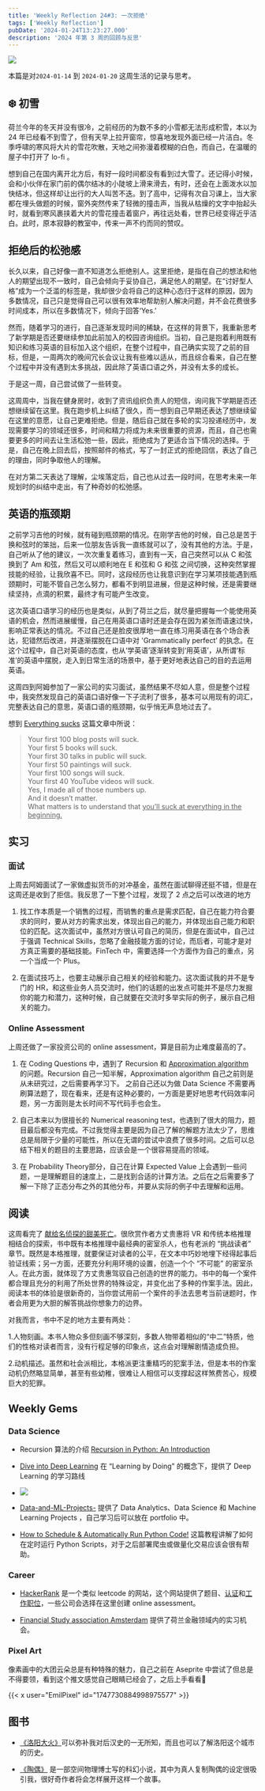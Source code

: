 ```yaml
---
title: 'Weekly Reflection 24#3: 一次拒绝'
tags: ['Weekly Reflection']
pubDate: '2024-01-24T13:23:27.000'
description: '2024 年第 3 周的回顾与反思'
---
```



![](cover.jpg)

本篇是对`2024-01-14` 到 `2024-01-20` 这周生活的记录与思考。

## ❄️ 初雪

荷兰今年的冬天并没有很冷，之前经历的为数不多的小雪都无法形成积雪，本以为 24 年已经看不到雪了，但有天早上拉开窗帘，惊喜地发现外面已经一片洁白。冬季呼啸的寒风将大片的雪花吹散，天地之间弥漫着模糊的白色，而自己，在温暖的屋子中打开了 lo-fi 。

想到自己在国内离开北方后，有好一段时间都没有看到过大雪了。还记得小时候，会和小伙伴在家门前的偶尔结冰的小陡坡上滑来滑去，有时，还会在上面泼水以加快结冰，但这样却让出行的大人叫苦不迭。到了高中，记得有次自习课上，当大家都在埋头做题的时候，窗外突然传来了轻微的撞击声，当我从枯燥的文字中抬起头时，就看到寒风裹挟着大片的雪花撞击着窗户，再往远处看，世界已经变得近乎洁白。此时，原本寂静的教室中，传来一声不约而同的赞叹。

## 拒绝后的松弛感

长久以来，自己好像一直不知道怎么拒绝别人。这里拒绝，是指在自己的想法和他人的期望出现不一致时，自己会倾向于妥协自己，满足他人的期望。在“讨好型人格”成为一个泛滥的标签是，我却很少会将自己的这种心态归于这样的原因，因为多数情况，自己只是觉得自己可以很有效率地帮助别人解决问题，并不会花费很多时间成本，所以在多数情况下，倾向于回答‘Yes.’

然而，随着学习的进行，自己逐渐发现时间的稀缺，在这样的背景下，我重新思考了新学期是否还要继续参加此前加入的校园咨询组织。当初，自己是抱着利用既有知识和练习英语的目标加入这个组织，在整个过程中，自己确实实现了之前的目标，但是，一周两次的晚间冗长会议让我有些难以适从，而且综合看来，自己在整个过程中并没有遇到太多挑战，因此除了英语口语之外，并没有太多的成长。

于是这一周，自己尝试做了一些转变。

这周周中，当我在健身房时，收到了资讯组织负责人的短信，询问我下学期是否还想继续留在这里。我在跑步机上纠结了很久，而一想到自己早期还表达了想继续留在这里的意愿，让自己更难拒绝。但是，随后自己就在多轮的实习投递经历中，发现需要学习的领域还很多，时间和精力将成为未来很重要的资源，而且，自己也需要更多的时间去让生活松弛一些，因此，拒绝成为了更适合当下情况的选择。于是，自己在晚上回去后，按照邮件的格式，写了一封正式的拒绝回信，表达了自己的理由，同时争取他人的理解。

在对方第二天表达了理解，尘埃落定后，自己也从过去一段时间，在思考未来一年规划时的纠结中走出，有了种奇妙的松弛感。

## 英语的瓶颈期

之前学习吉他的时候，就有碰到瓶颈期的情况。在刚学吉他的时候，自己总是苦于换和弦时的笨拙，后来一位朋友告诉我一直练就可以了，没有其他的方法。于是，自己听从了他的建议，一次次重复着练习，直到有一天，自己突然可以从 C 和弦换到了 Am 和弦，然后又可以顺利地在 E 和弦和 G 和弦 之间切换，这种突然掌握技能的经验，让我欣喜不已。同时，这段经历也让我意识到在学习某项技能遇到瓶颈期时，可能不管自己怎么努力，都看不到明显进展，但是这种时候，还是需要继续坚持，点滴的积累，最终才有可能产生改变。

这次英语口语学习的经历也是类似，从到了荷兰之后，就尽量把握每一个能使用英语的机会，然而进展缓慢，自己在用英语口语时还是会存在因为紧张而语速过快，影响正常表达的情况。不过自己还是脸皮很厚地一直在练习用英语在各个场合表达，犯错然后改进，并逐渐摆脱在口语中对 'Grammatically perfect’ 的执念。在这个过程中，自己对英语的态度，也从‘学英语’逐渐转变到‘用英语’，从所谓‘标准’的英语中摆脱，走入到日常生活的场景中，基于更好地表达自己的目的去运用英语。

这周四到阿姆参加了一家公司的实习面试，虽然结果不尽如人意，但是整个过程中，我突然发现自己的英语口语好像一下子流利了很多，基本可以用现有的词汇，完整表达自己的意思，英语口语的瓶颈期，似乎悄无声息地过去了。

想到 [Everything sucks](https://medium.com/thought-pills/everything-sucks-cbca5b55c855) 这篇文章中所说：

> Your first 100 blog posts will suck.\
> Your first 5 books will suck. \
> Your first 30 talks in public will suck. \
> Your first 50 paintings will suck. \
> Your first 100 songs will suck. \
> Your first 40 YouTube videos will suck. \
> Yes, I made all of those numbers up. \
> And it doesn’t matter. \
> What matters is to understand that <u>you’ll suck at everything in the beginning.</u>

## 实习

### 面试

上周去阿姆面试了一家做虚拟货币的对冲基金，虽然在面试聊得还挺不错，但是在这周还是收到了拒信。我反思了一下整个过程，发现了 2 点之后可以改进的地方

1. 找工作本质是一个销售的过程，而销售的重点是需求匹配，自己在能力符合要求的同时，要从对方的需求出发，体现出自己的能力，并体现出自己能力和职位的匹配。这次面试中，虽然对方很认可自己的简历，但是在面试中，自己过于强调 Technical Skills，忽略了金融技能方面的讨论，而后者，可能才是对方真正需要的基础技能。FinTech 中，需要选择一个方面作为自己的重点，另一个当成一个 Plus。

2. 在面试技巧上，也要主动展示自己相关的经验和能力。这次面试我的并不是专门的 HR，和这些业务人员交流时，他们的话题的出发点可能并不是尽力发掘你的能力和潜力，这种时候，自己就要在交流时多举实际的例子，展示自己相关的能力。

### Online Assessment

上周还做了一家投资公司的 online assessment，算是目前为止难度最高的了。

1. 在 Coding Questions 中，遇到了 Recursion 和 [Approximation algorithm](https://en.wikipedia.org/wiki/Approximation_algorithm) 的问题。Recursion 自己一知半解，Approximation algorithm 自己之前则是从未研究过，之后需要再学习下。
   之前自己还以为做 Data Science 不需要再刷算法题了，现在看来，还是有这种必要的，一方面是更好地思考代码效率问题，另一方面则是太长时间不写代码手也会生。

2. 自己本来以为很擅长的 Numerical reasoning test，也遇到了很大的阻力，题目最后都没有完成。不过我觉得主要是因为自己了解的解题方法太少了，思维总是局限于少量的可能性，所以在无谓的尝试中浪费了很多时间。之后可以总结下相关的题目的主要思路，应该会是一个很容易提高的领域。

3. 在 Probability Theory部分，自己在计算 Expected Value 上会遇到一些问题，一是理解题目的速度上，二是找到合适的计算方法。之后在之后需要多了解一下除了正态分布之外的其他分布，并要从实际的例子中去理解和运用。

## 阅读

这周看完了 [献给名侦探的甜美死亡](https://www.douban.com/doubanapp/dispatch?uri=/book/36316842)。很欣赏作者方丈贵惠将 VR 和传统本格推理相结合的探索，书中既有本格推理中最经典的密室杀人，也有老派的 “挑战读者” 章节。既然是本格推理，就要保证对读者的公平，在文本中巧妙地埋下经得起事后验证线索；另一方面，还要充分利用环境的设置，创造一个个 “不可能” 的密室杀人。在此方面，就体现了方丈贵惠驾驭自己创造的世界的能力。书中的每一个案件都合理且充分的利用了所处世界的特殊设定，并变化出了多种的作案手法。因此，阅读本书的体验是很新奇的，当你尝试用前一个案件的手法去思考当前谜题时，作者会用更为大胆的解答挑战你想象力的边界。

对我而言，书中不足的地方主要有两处：

1.人物刻画。本书人物众多但刻画不够深刻，多数人物带着相似的“中二”特质，他们的性格对读者而言，没有行程足够的印象点，这点会对理解剧情造成负担。

2.动机描述。虽然和社会派相比，本格派更注重精巧的犯案手法，但是本书的作案动机仍然略显简单，甚至有些幼稚，很难让人相信可以支撑起这样煞费苦心，规模巨大的犯罪。

## Weekly Gems

### Data Science

- Recursion 算法的介绍 [Recursion in Python: An Introduction](https://realpython.com/python-recursion/)

- [Dive into Deep Learning](https://d2l.ai/chapter_preface/index.html) 在 “Learning by Doing” 的概念下，提供了 Deep Learning 的学习路线

- ![](https://d2l.ai/_images/book-org.svg)

- [Data-and-ML-Projects-](https://github.com/Coder-World04/Data-and-ML-Projects-) 提供了 Data Analytics、Data Science 和 Machine Learning Projects ，自己学习后可以放在 portfolio 中。

- [How to Schedule & Automatically Run Python Code!](https://morioh.com/redirect?id=5fc114881a53c42123414989&own=6041d86d402ecb2186936c39&l=https%3A%2F%2Fwww.youtube.com%2Fwatch%3Fv%3DaqnJvXOIr6g) 这篇教程讲解了如何在定时运行 Python Scripts，对于之后部署爬虫或做量化交易应该会很有帮助。

### Career

- [HackerRank](https://www.hackerrank.com) 是一个类似 leetcode 的网站，这个网站提供了题目、[认证](https://www.hackerrank.com/skills-verification)和[工作职位](https://www.hackerrank.com/apply)，一些公司会选择在这里创建 online assessment。

- [Financial Study association Amsterdam](https://fsa.nl/jobs/?fwp_job_type=internship) 提供了荷兰金融领域内的实习机会。

### Pixel Art

像素画中的大团云朵总是有种特殊的魅力，自己之前在 Aseprite 中尝试了但总是不得要领，看到这个推文感觉自己眼睛已经会了，之后上手看看👀

{{< x user="EmilPixel" id="1747730884998975577" >}}

## 图书



- [《洛阳大火》](https://book.douban.com/subject/36384743/)可以弥补我对后汉史的一无所知，而且也可以了解洛阳这个城市的历史。

- [《陶偶》](https://book.douban.com/subject/11597370/)
是一部空间物理博士写的科幻小说，其中为真人复制陶偶的设定很吸引我，很好奇作者将会怎样展开这样一个故事。
